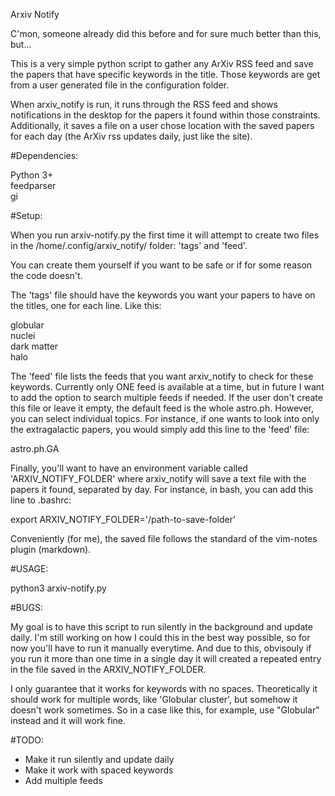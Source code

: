 Arxiv Notify

C'mon, someone already did this before and for sure much better than this, but...

This is a very simple python script to gather any ArXiv RSS feed and save the papers that have specific keywords in the title. Those keywords are get from a user generated file in the configuration folder. 

When arxiv_notify is run, it runs through the RSS feed and shows notifications in the desktop for the papers it found within those constraints. Additionally, it saves a file on a user chose location with the saved papers for each day (the ArXiv rss updates daily, just like the site).

#Dependencies:

Python 3+<br/>
feedparser<br/> 
gi<br/> 

#Setup:

When you run arxiv-notify.py the first time it will attempt to create two files in the /home/.config/arxiv_notify/ folder: 'tags' and 'feed'.

You can create them yourself if you want to be safe or if for some reason the code doesn't. 

The 'tags' file should have the keywords you want your papers to have on the titles, one for each line. Like this:

globular<br/> 
nuclei<br/>
dark matter<br/> 
halo<br/>

The 'feed' file lists the feeds that you want arxiv_notify to check for these keywords. Currently only ONE feed is available at a time, but in future I want to add the option to search multiple feeds if needed. If the user don't create this file or leave it empty, the default feed is the whole astro.ph. However, you can select individual topics. For instance, if one wants to look into only the extragalactic papers, you would simply add this line to the 'feed' file:

astro.ph.GA

Finally, you'll want to have an environment variable called 'ARXIV_NOTIFY_FOLDER' where arxiv_notify will save a text file with the papers it found, separated by day. For instance, in bash, you can add this line to .bashrc:

export ARXIV_NOTIFY_FOLDER='/path-to-save-folder'

Conveniently (for me), the saved file follows the standard of the vim-notes plugin (markdown).

#USAGE:

python3 arxiv-notify.py


#BUGS:

My goal is to have this script to run silently in the background and update daily. I'm still working on how I could this in the best way possible, so for now you'll have to run it manually everytime. And due to this, obvisouly if you run it more than one time in a single day it will created a repeated entry in the file saved in the ARXIV_NOTIFY_FOLDER. 

I only guarantee that it works for keywords with no spaces. Theoretically it should work for multiple words, like 'Globular cluster', but somehow it doesn't work sometimes. So in a case like this, for example, use "Globular" instead and it will work fine. 

#TODO:
* Make it run silently and update daily
* Make it work with spaced keywords
* Add multiple feeds
